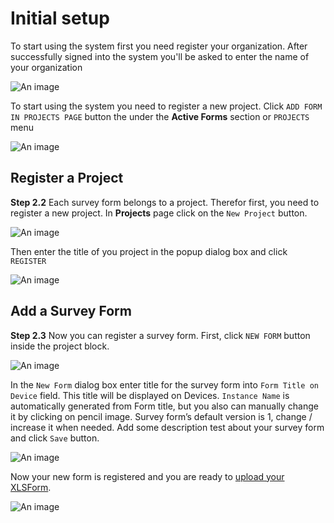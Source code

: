 # Initial setup

To start using the system first you need register your organization. After successfully signed into the system you'll be asked to enter the name of your organization

![An image](/images/s2_0-RegOrganization.png)

To start using the system you need to register a new project. Click `ADD FORM IN PROJECTS PAGE` button the under the **Active Forms** section or `PROJECTS` menu

![An image](/images/s2-ActiveFormsNone.png)

## Register a Project

**Step 2.2** Each survey form belongs to a project. Therefor first, you need to register a new project. In **Projects** page click on the `New Project` button.

![An image](/images/s4-ProjectsNone.png)

Then enter the title of you project in the popup dialog box and click `REGISTER`

![An image](/images/s4-ProjectsAddNew.png)

## Add a Survey Form

**Step 2.3** Now you can register a survey form. First, click `NEW FORM` button inside the project block.

![An image](/images/s4-ProjectsAddForm.png)

In the `New Form` dialog box enter title for the survey form into `Form Title on Device` field. This title will be displayed on Devices. `Instance Name` is automatically generated from Form title, but you also can manually change it by clicking on pencil image.  Survey form’s default version is 1, change / increase it when needed. Add some description test about your survey form and click `Save` button.

![An image](/images/s4-ProjectsAddFormDialog.png)

Now your new form is registered and you are ready to  [upload your XLSForm](/guide/11-upload-xlsform.html).

![An image](/images/s4-ProjectsDraftForm.png)